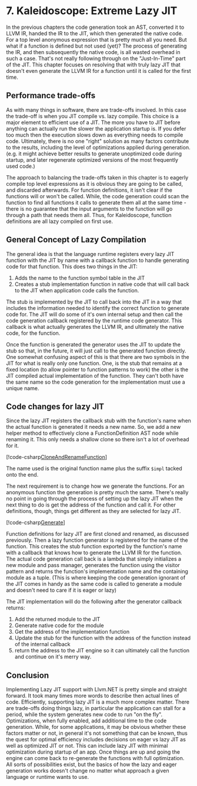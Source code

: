 ﻿# 7. Kaleidoscope: Extreme Lazy JIT
In the previous chapters the code generation took an AST, converted it to LLVM IR, handed the IR to the
JIT, which then generated the native code. For a top level anonymous expression that is pretty much all
you need. But what if a function is defined but not used (yet)? The process of generating the IR, and then
subsequently the native code, is all wasted overhead in such a case. That's not really following through on
the "Just-In-Time" part of the JIT. This chapter focuses on resolving that with truly lazy JIT that doesn't
even generate the LLVM IR for a function until it is called for the first time.

## Performance trade-offs
As with many things in software, there are trade-offs involved. In this case the trade-off is when you JIT
compile vs. lazy compile. This choice is a major element to efficient use of a JIT. The more you have to JIT
before anything can actually run the slower the application startup is. If you defer too much then the execution
slows down as everything needs to compile code. Ultimately, there is no one "right" solution as many factors
contribute to the results, including the level of optimizations applied during generation. (e.g. it might
achieve better results to generate unoptimized code during startup, and later regenerate optimized versions
of the most frequently used code.)

The approach to balancing the trade-offs taken in this chapter is to eagerly compile top level expressions
as it is obvious they are going to be called, and discarded afterwards. For function definitions, it isn't
clear if the functions will or won't be called. While, the code generation could scan the function to find
all functions it calls to generate them all at the same time - there is no guarantee that the input arguments
to the function will go through a path that needs them all. Thus, for Kaleidoscope, function definitions are
all lazy compiled on first use.

## General Concept of Lazy Compilation
The general idea is that the language runtime registers every lazy JIT function with the JIT by name with a
callback function to handle generating code for that function. This does two things in the JIT:
 1. Adds the name to the function symbol table in the JIT
 2. Creates a stub implementation function in native code that will call back to the JIT when application
code calls the function.

The stub is implemented by the JIT to call back into the JIT in a way that includes the information needed
to identify the correct function to generate code for. The JIT will do some of it's own internal setup and
then call the code generation callback registered by the runtime code generator. This callback is what actually
generates the LLVM IR, and ultimately the native code, for the function.

Once the function is generated the generator uses the JIT to update the stub so that, in the future, it will just
call to the generated function directly. One somewhat confusing aspect of this is that there are two symbols in
the JIT for what is really only one function. One, is the stub that remains at a fixed location (to allow pointer
to function patterns to work) the other is the JIT compiled actual implementation of the function. They can't both
have the same name so the code generation for the implementation must use a unique name.

## Code changes for lazy JIT
Since the lazy JIT registers the callback stub with the function's name when the actual function is generated
it needs a new name. So, we add a new helper method to effectively clone a FunctionDefinition AST node while
renaming it. This only needs a shallow clone so there isn't a lot of overhead for it.

[!code-csharp[CloneAndRenameFunction](../../../Samples/Kaleidoscope/Chapter7.1/CodeGenerator.cs#CloneAndRenameFunction)]

The name used is the original function name plus the suffix `$impl` tacked onto the end.

The next requirement is to change how we generate the functions. For an anonymous function the generation
is pretty much the same. There's really no point in going through the process of setting up the lazy JIT
when the next thing to do is get the address of the function and call it. For other definitions, though,
things get different as they are selected for lazy JIT.

[!code-csharp[Generate](../../../Samples/Kaleidoscope/Chapter7.1/CodeGenerator.cs#Generate)]

Function definitions for lazy JIT are first cloned and renamed, as discussed previously. Then a lazy
function generator is registered for the name of the function. This creates the stub function exported
by the function's name with a callback that knows how to generate the LLVM IR for the function. The
actual code generation call back is a lambda that simply initializes a new module and pass manager,
generates the function using the visitor pattern and returns the function's implementation name and
the containing module as a tuple. (This is where keeping the code generation ignorant of the JIT comes
in handy as the same code is called to generate a module and doesn't need to care if it is eager or lazy)

The JIT implementation will do the following after the generator
callback returns:
 1. Add the returned module to the JIT
 2. Generate native code for the module
 3. Get the address of the implementation function
 4. Update the stub for the function with the address of the function instead of the internal callback
 5. return the address to the JIT engine so it can ultimately call the function and continue on it's merry way.

## Conclusion
Implementing Lazy JIT support with Llvm.NET is pretty simple and straight forward. It took many times more
words to describe then actual lines of code. Efficiently, supporting lazy JIT is a much more complex matter.
There are trade-offs doing things lazy, in particular the application can stall for a period, while the
system generates new code to run "on the fly". Optimizations, when fully enabled, add additional time to
the code generation. While, for some applications, it may be obvious whether these factors matter or not, in
general it's not something that can be known, thus the quest for optimal efficiency includes decisions
on eager vs lazy JIT as well as optimized JIT or not. This can include lazy JIT with minimal optimization
during startup of an app. Once things are up and going the engine can come back to re-generate the functions
with full optimization. All sorts of possibilities exist, but the basics of how the lazy and eager generation
works doesn't change no matter what approach a given language or runtime wants to use.
